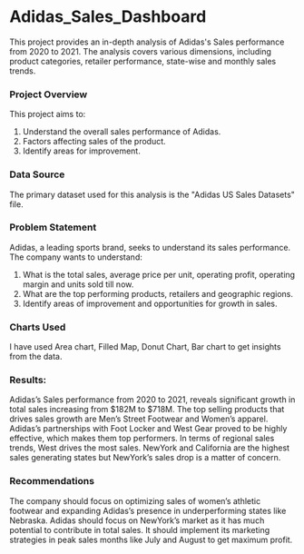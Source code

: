 # Adidas_Sales_Dashboard
This project provides an in-depth analysis of Adidas's Sales performance from 2020 to 2021. The analysis covers various dimensions, including product categories, retailer performance, state-wise and monthly sales trends.

### Project Overview
This project aims to:
1. Understand the overall sales performance of Adidas.
2. Factors affecting sales of the product.
3. Identify areas for improvement.

### Data Source
The primary dataset used for this analysis is the "Adidas US Sales Datasets" file.

### Problem Statement

Adidas, a leading sports brand, seeks to understand its sales performance. The company wants to understand:

1. What is the total sales, average price per unit, operating profit, operating margin and units sold till now.
2. What are the top performing products, retailers and  geographic regions.
3. Identify areas of improvement and opportunities for growth in sales.

### Charts Used
I have used Area chart, Filled Map, Donut Chart, Bar chart to get insights from the data.


### Results:
Adidas’s Sales performance from 2020 to 2021, reveals significant growth in total sales increasing from $182M to $718M. The top selling products that drives sales growth are Men’s Street Footwear and Women’s apparel. Adidas’s partnerships with Foot Locker and West Gear proved to be highly effective, which makes them top performers. In terms of regional sales trends, West drives the most sales. NewYork and California are the highest sales generating states but NewYork’s sales drop is a matter of concern.

### Recommendations

The company should focus on optimizing sales of women’s athletic footwear and expanding Adidas’s presence in underperforming states like Nebraska. Adidas should focus on NewYork’s market as it has much potential to contribute in total sales. It should implement its marketing strategies in peak sales months like July and August to get maximum profit.

